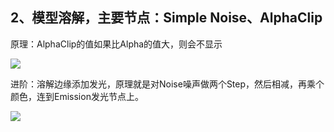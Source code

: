 ## 2、模型溶解，主要节点：Simple Noise、AlphaClip
原理：AlphaClip的值如果比Alpha的值大，则会不显示

![](20200819194506124.gif)

进阶：溶解边缘添加发光，原理就是对Noise噪声做两个Step，然后相减，再乘个颜色，连到Emission发光节点上。

![](20200820093211450.gif)